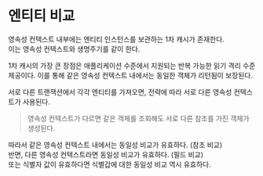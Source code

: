 # 엔티티 비교

영속성 컨텍스트 내부에는 엔티티 인스턴스를 보관하는 1차 캐시가 존재한다.  
이는 영속성 컨텍스트와 생명주기를 같이 한다.   

1차 캐시의 가장 큰 장점은 애플리케이션 수준에서 지원되는 반복 가능한 읽기 격리 수준 제공이다.
이를 통해 같은 영속성 컨텍스트 내에서는 동일한 객체가 리턴됨이 보장된다.   

서로 다른 트랜잭션에서 각각 엔티티를 가져오면, 전략에 따라 서로 다른 영속성 컨텍스트가 사용된다.   

> 영속성 컨텍스트가 다르면 같은 객체를 조회해도 서로 다른 참조를 가진 객체가 생성된다.

따라서 같은 영속성 컨텍스트 내에서는 동일성 비교가 유효하다. (참조 비교)     
반면, 다른 영속성 컨텍스트라면 동일성 비교가 유효하다. (필드 비교)    
또는 식별자 값이 유효하다면 식별갑에 대한 동일성 비교 역시 유효하다.   